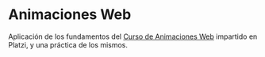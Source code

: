 # Animaciones Web

Aplicación de los fundamentos del [Curso de Animaciones Web](https://platzi.com/clases/animaciones-web/) impartido en Platzi, y una práctica de los mismos. 
